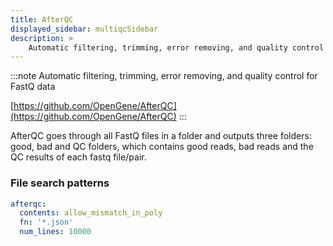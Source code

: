 ```yaml
---
title: AfterQC
displayed_sidebar: multiqcSidebar
description: >
    Automatic filtering, trimming, error removing, and quality control for FastQ data
---
```


<!--
~~~~~ DO NOT EDIT ~~~~~
This file is autogenerated from the MultiQC module python docstring.
Do not edit the markdown, it will be overwritten.

File path for the source of this content: multiqc/modules/afterqc/afterqc.py
~~~~~~~~~~~~~~~~~~~~~~~
-->

:::note
Automatic filtering, trimming, error removing, and quality control for FastQ data

[https://github.com/OpenGene/AfterQC](https://github.com/OpenGene/AfterQC)
:::

AfterQC goes through all FastQ files in a folder and outputs three folders: good, bad and QC folders,
which contains good reads, bad reads and the QC results of each fastq file/pair.

### File search patterns

```yaml
afterqc:
  contents: allow_mismatch_in_poly
  fn: '*.json'
  num_lines: 10000
```
    